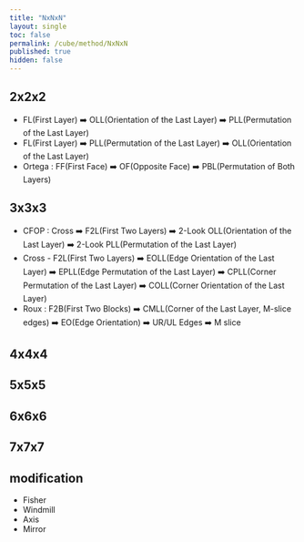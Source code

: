 ```yaml
---
title: "NxNxN"
layout: single
toc: false
permalink: /cube/method/NxNxN
published: true
hidden: false
---
```


<head>
  <base target="_blank">
</head>



## 2x2x2

- FL(First Layer) ➡️ OLL(Orientation of the Last Layer) ➡️ PLL(Permutation of the Last Layer)
- FL(First Layer) ➡️ PLL(Permutation of the Last Layer) ➡️ OLL(Orientation of the Last Layer)
- Ortega : FF(First Face) ➡️ OF(Opposite Face) ➡️ PBL(Permutation of Both Layers)

## 3x3x3

- CFOP : Cross ➡️ F2L(First Two Layers) ➡️ 2-Look OLL(Orientation of the Last Layer) ➡️ 2-Look PLL(Permutation of the Last Layer)
- Cross - F2L(First Two Layers) ➡️ EOLL(Edge Orientation of the Last Layer) ➡️ EPLL(Edge Permutation of the Last Layer) ➡️ CPLL(Corner Permutation of the Last Layer) ➡️ COLL(Corner Orientation of the Last Layer)
- Roux : F2B(First Two Blocks) ➡️ CMLL(Corner of the Last Layer, M-slice edges) ➡️ EO(Edge Orientation) ➡️ UR/UL Edges ➡️ M slice

## 4x4x4

## 5x5x5

## 6x6x6

## 7x7x7

## modification

- Fisher
- Windmill
- Axis
- Mirror
